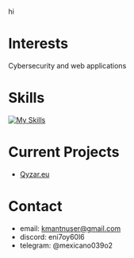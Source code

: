 hi

# Interests
Cybersecurity and web applications
# Skills
[![My Skills](https://skillicons.dev/icons?i=html,css,p5js,nodejs,php,py,cpp,dotnet,discordjs,postgres,sqlite,mongodb,unity,nginx,linux,js,cs,vite,react,npm,ts)](https://skillicons.dev)
# Current Projects
- [Qyzar.eu](https://qyzar.eu)
# Contact
- email: kmantnuser@gmail.com
- discord: eni7oy60l6
- telegram: @mexicano039o2
